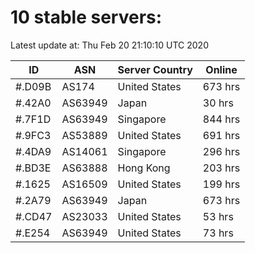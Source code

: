 # 10 stable servers:

Latest update at: Thu Feb 20 21:10:10 UTC 2020

| ID | ASN | Server Country | Online |
| -- | --- | -------------- | ------ |
| #.D09B | AS174 | United States | 673 hrs |
| #.42A0 | AS63949 | Japan | 30 hrs |
| #.7F1D | AS63949 | Singapore | 844 hrs |
| #.9FC3 | AS53889 | United States | 691 hrs |
| #.4DA9 | AS14061 | Singapore | 296 hrs |
| #.BD3E | AS63888 | Hong Kong | 203 hrs |
| #.1625 | AS16509 | United States | 199 hrs |
| #.2A79 | AS63949 | Japan | 673 hrs |
| #.CD47 | AS23033 | United States | 53 hrs |
| #.E254 | AS63949 | United States | 73 hrs |

